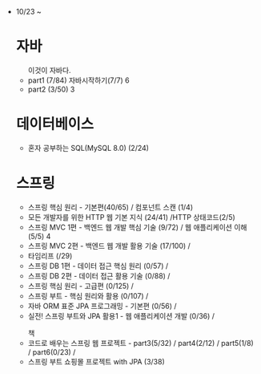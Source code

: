 <ul>
  <li>10/23 ~ </li>
<h1> 자바 </h1>
<ul> 이것이 자바다.
  <li> part1 (7/84) 자바시작하기(7/7) 6</li>
  <li> part2 (3/50) 3 </li>
</ul>

<h1>데이터베이스</h1>
<ul> 
    <li> 혼자 공부하는 SQL(MySQL 8.0) (2/24) </li>
</ul>

<h1> 스프링 </h1>
<ul>
  <li>스프링 핵심 원리 - 기본편(40/65) / 컴포넌트 스캔 (1/4)  </li>
  
  <li>모든 개발자를 위한 HTTP 웹 기본 지식 (24/41) /HTTP 상태코드(2/5)</li>
  <li>스프링 MVC 1편 - 백엔드 웹 개발 핵심 기술 (9/72) / 웹 애플리케이션 이해(5/5) 4 </li>
  <li>스프링 MVC 2편 - 백엔드 웹 개발 활용 기술 (17/100) / </li>
  <li>타임리프 (/29)</li>
  
  <li>스프링 DB 1편 - 데이터 접근 핵심 원리 (0/57) /  </li>
  <li>스프링 DB 2편 - 데이터 접근 활용 기술 (0/88) /  </li>
 
  <li>스프링 핵심 원리 - 고급편 (0/125) /  </li>
  <li>스프링 부트 - 핵심 원리와 활용 (0/107) /  </li>

  <li>자바 ORM 표준 JPA 프로그래밍 - 기본편 (0/56) /   </li>
  <li>실전! 스프링 부트와 JPA 활용1 - 웹 애플리케이션 개발 (0/36) / </li>
</ul>
<ul> 책
  <li>코드로 배우는 스프링 웹 프로젝트 - part3(5/32) / part4(2/12) / part5(1/8) / part6(0/23) / </li>
  <li> 스프링 부트 쇼핑몰 프로젝트 with JPA (3/38)</li>
</ul>

</ul>
